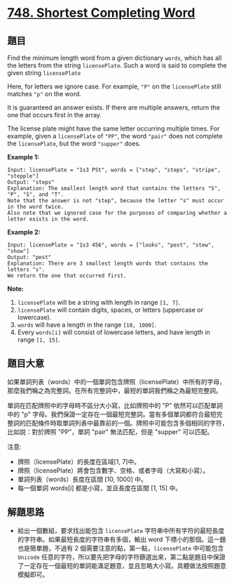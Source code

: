 # [748. Shortest Completing Word](https://leetcode.com/problems/shortest-completing-word/)


## 題目

Find the minimum length word from a given dictionary `words`, which has all the letters from the string `licensePlate`. Such a word is said to complete the given string `licensePlate`

Here, for letters we ignore case. For example, `"P"` on the `licensePlate` still matches `"p"` on the word.

It is guaranteed an answer exists. If there are multiple answers, return the one that occurs first in the array.

The license plate might have the same letter occurring multiple times. For example, given a `licensePlate` of `"PP"`, the word `"pair"` does not complete the `licensePlate`, but the word `"supper"` does.

**Example 1:**

    Input: licensePlate = "1s3 PSt", words = ["step", "steps", "stripe", "stepple"]
    Output: "steps"
    Explanation: The smallest length word that contains the letters "S", "P", "S", and "T".
    Note that the answer is not "step", because the letter "s" must occur in the word twice.
    Also note that we ignored case for the purposes of comparing whether a letter exists in the word.

**Example 2:**

    Input: licensePlate = "1s3 456", words = ["looks", "pest", "stew", "show"]
    Output: "pest"
    Explanation: There are 3 smallest length words that contains the letters "s".
    We return the one that occurred first.

**Note:**

1. `licensePlate` will be a string with length in range `[1, 7]`.
2. `licensePlate` will contain digits, spaces, or letters (uppercase or lowercase).
3. `words` will have a length in the range `[10, 1000]`.
4. Every `words[i]` will consist of lowercase letters, and have length in range `[1, 15]`.


## 題目大意

如果單詞列表（words）中的一個單詞包含牌照（licensePlate）中所有的字母，那麼我們稱之為完整詞。在所有完整詞中，最短的單詞我們稱之為最短完整詞。

單詞在匹配牌照中的字母時不區分大小寫，比如牌照中的 "P" 依然可以匹配單詞中的 "p" 字母。我們保證一定存在一個最短完整詞。當有多個單詞都符合最短完整詞的匹配條件時取單詞列表中最靠前的一個。牌照中可能包含多個相同的字符，比如説：對於牌照 "PP"，單詞 "pair" 無法匹配，但是 "supper" 可以匹配。

注意:

- 牌照（licensePlate）的長度在區域[1, 7]中。
- 牌照（licensePlate）將會包含數字、空格、或者字母（大寫和小寫）。
- 單詞列表（words）長度在區間 [10, 1000] 中。
- 每一個單詞 words[i] 都是小寫，並且長度在區間 [1, 15] 中。



## 解題思路


- 給出一個數組，要求找出能包含 `licensePlate` 字符串中所有字符的最短長度的字符串。如果最短長度的字符串有多個，輸出 word 下標小的那個。這一題也是簡單題，不過有 2 個需要注意的點，第一點，`licensePlate` 中可能包含 `Unicode` 任意的字符，所以要先把字母的字符篩選出來，第二點是題目中保證了一定存在一個最短的單詞能滿足題意，並且忽略大小寫。具體做法按照題意模擬即可。
